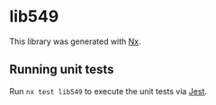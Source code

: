 # lib549

This library was generated with [Nx](https://nx.dev).

## Running unit tests

Run `nx test lib549` to execute the unit tests via [Jest](https://jestjs.io).
